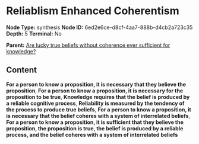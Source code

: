 # Reliablism Enhanced Coherentism

**Node Type:** synthesis
**Node ID:** 6ed2e6ce-d8cf-4aa7-888b-d4cb2a723c35
**Depth:** 5
**Terminal:** No

**Parent:** [Are lucky true beliefs without coherence ever sufficient for knowledge?](are-lucky-true-beliefs-without-coherence-ever-sufficient-for-knowledge-antithesis-00bb1636-0320-4b14-bdf6-4756a96589c8.md)

## Content

**For a person to know a proposition, it is necessary that they believe the proposition**, **For a person to know a proposition, it is necessary for the proposition to be true**, **Knowledge requires that the belief is produced by a reliable cognitive process**, **Reliability is measured by the tendency of the process to produce true beliefs**, **For a person to know a proposition, it is necessary that the belief coheres with a system of interrelated beliefs**, **For a person to know a proposition, it is sufficient that they believe the proposition, the proposition is true, the belief is produced by a reliable process, and the belief coheres with a system of interrelated beliefs**

